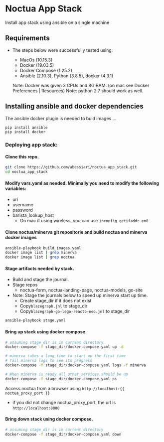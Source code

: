 # Noctua App Stack

Install app stack using ansible on a single machine

## Requirements 

- The steps below were successfully tested using:
    - MacOs (10.15.3)
    - Docker (19.03.5)
    - Docker Compose (1.25.2)
    - Ansible (2.10.3), Python (3.8.5), docker (4.3.1)
    
    Note: Docker was given 3 CPUs and 8G RAM. (on mac see Docker Preferences | Resources)
    Note: python 2.7 should work as well.

## Installing ansible and docker dependencies

The ansible docker plugin is needed to buid images ...

```sh
pip install ansible
pip install docker 
```

### Deploying app stack: 

#### Clone this repo.

```sh
git clone https://github.com/abessiari/noctua_app_stack.git
cd noctua_app_stack
```

#### Modify vars.yaml as needed. Minimally you need to modify the following variables:
  - uri
  - username
  - password
  - barista_lookup_host
    - On mac if using wireless, you can use `ipconfig getifaddr en0`

#### Clone noctua/minerva git repositorie and build noctua and minerva docker images

```sh
ansible-playbook build_images.yaml
docker image list | grep minerva
docker image list | grep noctua 
```
#### Stage artifacts needed by stack.
  - Build and stage the journal.
  - Stage repos
    - noctua-form, noctua-landing-page, noctua-models, go-site
  - Note: Stage the journals below to speed up minerva start up time.
    - Create stage_dir if it does not exist
    - Copy`blazegraph.jnl` to stage_dir
    - Copy`blazegraph-go-lego-reacto-neo.jnl` to stage_dir

```sh
ansible-playbook stage.yaml
```
#### Bring up stack using docker compose.

```sh
# assuming stage_dir is in current directory
docker-compose -f stage_dir/docker-compose.yaml up -d

# minerva takes a long time to start up the first time
# Tail minerva logs to see its progress
docker-compose -f stage_dir/docker-compose.yaml logs -f minerva

# When minerva is ready all other services should be up
docker-compose -f stage_dir/docker-compose.yaml ps
```

Access noctua from a browser using `http://localhost:{{ noctua_proxy_port }}`
- if you did not change noctua_proxy_port, the url is `http://localhost:8080`

#### Bring down stack using docker compose.

```sh
# assuming stage_dir is in current directory
docker-compose -f stage_dir/docker-compose.yaml down
```
